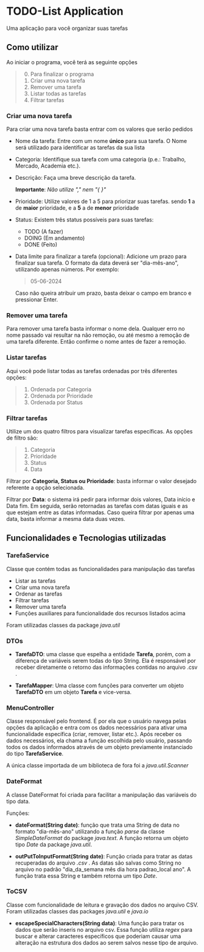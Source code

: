 # TODO-List Application

Uma aplicação para você organizar suas tarefas

## Como utilizar

Ao iniciar o programa, você terá as seguinte opções

> 0. Para finalizar o programa  
> 1. Criar uma nova tarefa  
> 2. Remover uma tarefa
> 3. Listar todas as tarefas
> 4. Filtrar tarefas
				
### Criar uma nova tarefa
Para criar uma nova tarefa basta entrar com os valores que serão pedidos

- Nome da tarefa: Entre com um nome **único** para sua tarefa. O Nome será utilizado para identificar as tarefas da sua lista

- Categoria: Identifique sua tarefa com uma categoria (p.e.: Trabalho, Mercado, Academia etc.).

-  Descrição: Faça uma breve descrição da tarefa.

	**Importante**: *Não utilize  "," nem "{ }"* 

- Prioridade: Utilize valores de 1 a 5 para priorizar suas tarefas. sendo **1** a de **maior** prioridade, e a **5** a de **menor** prioridade

- Status: Existem três status possíveis para suas tarefas:
	- TODO (A fazer)
	- DOING (Em andamento)
	- DONE (Feito)

- Data limite para finalizar a tarefa (opcional): Adicione um prazo para finalizar sua tarefa. O formato da data deverá ser "dia-mês-ano", utilizando apenas números. Por exemplo:

	> 05-06-2024

	Caso não queira atribuir um prazo, basta deixar o campo em branco e pressionar Enter.


### Remover uma tarefa

Para remover uma tarefa basta informar o nome dela. Qualquer erro no nome passado vai resultar na não remoção, ou até mesmo a remoção de uma tarefa diferente. Então confirme o nome antes de fazer a remoção.


### Listar tarefas

Aqui você pode listar todas as tarefas ordenadas por três diferentes opções: 

> 1. Ordenada por Categoria
> 2. Ordenada por Prioridade
> 3. Ordenada por Status

### Filtrar tarefas
Utilize um dos quatro filtros para visualizar tarefas específicas. As opções de filtro são: 

> 1. Categoria
> 2. Prioridade
> 3. Status
> 4. Data 

Filtrar por **Categoria, Status ou Prioridade**: basta informar o valor desejado referente a opção selecionada.

Filtrar por **Data**: 
 o sistema irá pedir para informar dois valores, Data início e Data fim. Em seguida, serão retornadas as tarefas com datas iguais e as que estejam entre as datas informadas. Caso queira filtrar por apenas uma data, basta informar a mesma data duas vezes.


## Funcionalidades e Tecnologias utilizadas

### TarefaService

Classe que contém todas as funcionalidades para manipulação das tarefas

- Listar as tarefas
- Criar uma nova tarefa
- Ordenar as tarefas
- Filtrar tarefas
- Remover uma tarefa
- Funções auxiliares para funcionalidade dos recursos listados acima

Foram utilizadas classes da package *java.util*


### DTOs

- **TarefaDTO**: uma classe que espelha a entidade **Tarefa**, porém, com a diferença de variáveis serem todas do tipo String. Ela é responsável por receber diretamente o retorno das informações contidas no arquivo .csv .

- **TarefaMapper**: Uma classe com funções para converter um objeto **TarefaDTO** em um objeto **Tarefa** e vice-versa.



### MenuController

Classe responsável pelo frontend. É por ela que o usuário navega pelas opções da aplicação e entra com os dados necessários para ativar uma funcionalidade específica (criar, remover, listar etc.). Após receber os dados necessários, ela chama a função escolhida pelo usuário, passando todos os dados informados através de um objeto previamente instanciado do tipo **TarefaService**.

A única classe importada de um biblioteca de fora foi a *java.util.Scanner*  

### DateFormat

A classe DateFormat foi criada para facilitar a manipulação das variáveis do tipo data. 

Funções:

- **dateFormat(String date)**: função que trata uma String de data no formato "dia-mês-ano" utilizando a função *parse* da classe *SimpleDateFormat* do package *java.text*. 
A função retorna um objeto tipo *Date* da package *java.util*.

- **outPutToInputFormat(String date)**: Função criada para tratar as datas recuperadas do arquivo *.csv* . As datas são salvas como String no arquivo no padrão "dia_da_semana mês dia hora padrao_local ano". A função trata essa String e também retorna um tipo *Date*. 


### ToCSV

Classe com funcionalidade de leitura e gravação dos dados no arquivo CSV. Foram utilizadas  classes das packages *java.util* e *java.io* 

- **escapeSpecialCharacters(String data)**: Uma função para tratar os dados que serão inseris no arquivo csv. Essa função utiliza *regex* para buscar e alterar caracteres específicos que poderiam causar uma alteração na estrutura dos dados ao serem salvos nesse tipo de arquivo.

